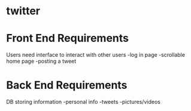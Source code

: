 # twitter

# Front End Requirements  
Users need interface to interact with other users 
  -log in page 
  -scrollable home page 
  -posting a tweet 
  
# Back End Requirements 
DB storing information 
  -personal info
  -tweets
  -pictures/videos
  
